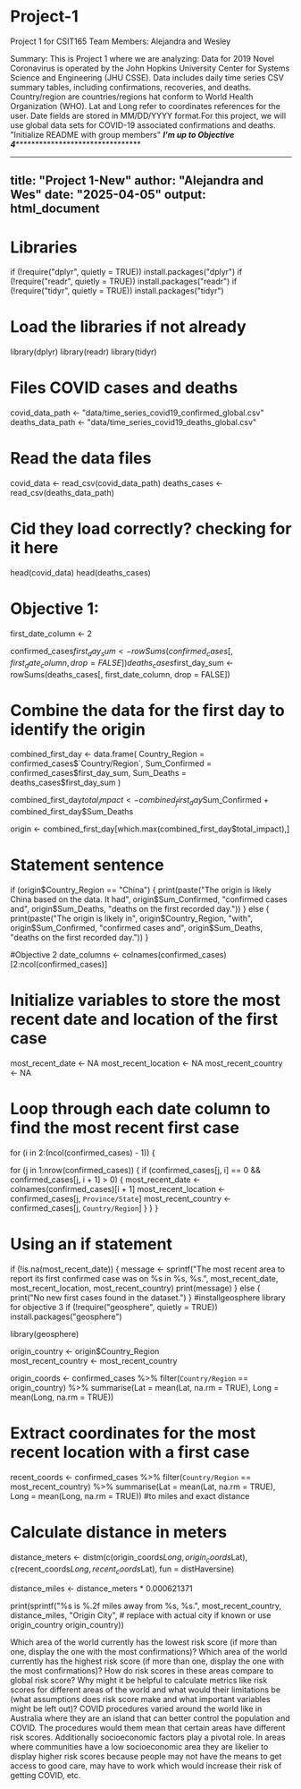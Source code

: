 # Project-1
Project 1 for CSIT165
Team Members: Alejandra and Wesley

Summary: This is Project 1 where we are analyzing: Data for 2019 Novel Coronavirus is operated by the John Hopkins University Center for Systems Science and Engineering (JHU CSSE). Data includes daily time series CSV summary tables, including confirmations, recoveries, and deaths. Country/region are countries/regions hat conform to World Health Organization (WHO). Lat and Long refer to coordinates references for the user. Date fields are stored in MM/DD/YYYY format.For this project, we will use global data sets for COVID-19 associated confirmations and deaths.
"Initialize README with group members"
***************I'm up to Objective 4***********************************************

---
title: "Project 1-New"
author: "Alejandra and Wes"
date: "2025-04-05"
output: html_document
---
# Libraries
if (!require("dplyr", quietly = TRUE)) install.packages("dplyr")
if (!require("readr", quietly = TRUE)) install.packages("readr")
if (!require("tidyr", quietly = TRUE)) install.packages("tidyr")

# Load the libraries if not already 
library(dplyr)
library(readr)
library(tidyr)

# Files COVID cases and deaths
covid_data_path <- "data/time_series_covid19_confirmed_global.csv"
deaths_data_path <- "data/time_series_covid19_deaths_global.csv"

# Read the data files
covid_data <- read_csv(covid_data_path)
deaths_cases <- read_csv(deaths_data_path)

# Cid they load correctly? checking for it here
head(covid_data)
head(deaths_cases)

# Objective 1: 
first_date_column <- 2  

confirmed_cases$first_day_sum <- rowSums(confirmed_cases[, first_date_column, drop = FALSE])
deaths_cases$first_day_sum <- rowSums(deaths_cases[, first_date_column, drop = FALSE])

# Combine the data for the first day to identify the origin
combined_first_day <- data.frame(
  Country_Region = confirmed_cases$`Country/Region`,
  Sum_Confirmed = confirmed_cases$first_day_sum,
  Sum_Deaths = deaths_cases$first_day_sum
)


combined_first_day$total_impact <- combined_first_day$Sum_Confirmed + combined_first_day$Sum_Deaths


origin <- combined_first_day[which.max(combined_first_day$total_impact),]
# Statement sentence
if (origin$Country_Region == "China") {
  print(paste("The origin is likely China based on the data. It had", origin$Sum_Confirmed, "confirmed cases and", origin$Sum_Deaths, "deaths on the first recorded day."))
} else {
  print(paste("The origin is likely in", origin$Country_Region, "with", origin$Sum_Confirmed, "confirmed cases and", origin$Sum_Deaths, "deaths on the first recorded day."))
}

#Objective 2
date_columns <- colnames(confirmed_cases)[2:ncol(confirmed_cases)]

# Initialize variables to store the most recent date and location of the first case
most_recent_date <- NA
most_recent_location <- NA
most_recent_country <- NA

# Loop through each date column to find the most recent first case
for (i in 2:(ncol(confirmed_cases) - 1)) {
  
  for (j in 1:nrow(confirmed_cases)) {
    if (confirmed_cases[j, i] == 0 && confirmed_cases[j, i + 1] > 0) {
      most_recent_date <- colnames(confirmed_cases)[i + 1]
      most_recent_location <- confirmed_cases[j, `Province/State`]
      most_recent_country <- confirmed_cases[j, `Country/Region`]
    }
  }
}

# Using an if statement
if (!is.na(most_recent_date)) {
  message <- sprintf("The most recent area to report its first confirmed case was on %s in %s, %s.",
                     most_recent_date, most_recent_location, most_recent_country)
  print(message)
} else {
  print("No new first cases found in the dataset.")
}
#installgeosphere library for objective 3
if (!require("geosphere", quietly = TRUE)) install.packages("geosphere")

library(geosphere)


origin_country <- origin$Country_Region  
most_recent_country <- most_recent_country  



origin_coords <- confirmed_cases %>% 
  filter(`Country/Region` == origin_country) %>%
  summarise(Lat = mean(Lat, na.rm = TRUE), Long = mean(Long, na.rm = TRUE))

# Extract coordinates for the most recent location with a first case
recent_coords <- confirmed_cases %>%
  filter(`Country/Region` == most_recent_country) %>%
  summarise(Lat = mean(Lat, na.rm = TRUE), Long = mean(Long, na.rm = TRUE))
#to miles and exact distance
# Calculate distance in meters
distance_meters <- distm(c(origin_coords$Long, origin_coords$Lat), c(recent_coords$Long, recent_coords$Lat), fun = distHaversine)


distance_miles <- distance_meters * 0.000621371

print(sprintf("%s is %.2f miles away from %s, %s.",
              most_recent_country,
              distance_miles,
              "Origin City",  # replace with actual city if known or use origin_country
              origin_country))

Which area of the world currently has the lowest risk score (if more than one, display the one with the most confirmations)? 
Which area of the world currently has the highest risk score (if more than one, display the one with the most confirmations)? 
How do risk scores in these areas compare to global risk score? 
Why might it be helpful to calculate metrics like risk scores for different areas of the world and what would their limitations be (what assumptions does risk score make and what important variables might be left out)? 
COVID procedures varied around the world like in Australia where they are an island that can better control the population and COVID. The procedures would them mean that certain areas have different risk scores. Additionally socioeconomic factors play a pivotal role. In areas where communities have a low socioeconomic area they are likelier to display higher risk scores because people may not have the means to get access to good care, may have to work which would increase their risk of getting COVID, etc. 
